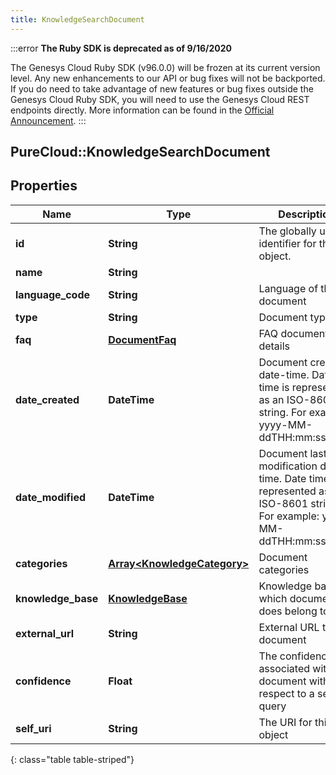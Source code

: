 ```yaml
---
title: KnowledgeSearchDocument
---
```


:::error
**The Ruby SDK is deprecated as of 9/16/2020**

The Genesys Cloud Ruby SDK (v96.0.0) will be frozen at its current version level. Any new enhancements to our API or bug fixes will not be backported. If you do need to take advantage of new features or bug fixes outside the Genesys Cloud Ruby SDK, you will need to use the Genesys Cloud REST endpoints directly. More information can be found in the [Official Announcement](https://developer.mypurecloud.com/forum/t/announcement-genesys-cloud-ruby-sdk-end-of-life/8850).
:::


## PureCloud::KnowledgeSearchDocument

## Properties

|Name | Type | Description | Notes|
|------------ | ------------- | ------------- | -------------|
| **id** | **String** | The globally unique identifier for the object. | [optional] |
| **name** | **String** |  | [optional] |
| **language_code** | **String** | Language of the document | |
| **type** | **String** | Document type | |
| **faq** | [**DocumentFaq**](DocumentFaq.html) | FAQ document details | [optional] |
| **date_created** | **DateTime** | Document creation date-time. Date time is represented as an ISO-8601 string. For example: yyyy-MM-ddTHH:mm:ss.SSSZ | [optional] |
| **date_modified** | **DateTime** | Document last modification date-time. Date time is represented as an ISO-8601 string. For example: yyyy-MM-ddTHH:mm:ss.SSSZ | [optional] |
| **categories** | [**Array&lt;KnowledgeCategory&gt;**](KnowledgeCategory.html) | Document categories | [optional] |
| **knowledge_base** | [**KnowledgeBase**](KnowledgeBase.html) | Knowledge base which document does belong to | [optional] |
| **external_url** | **String** | External URL to the document | [optional] |
| **confidence** | **Float** | The confidence associated with a document with respect to a search query | [optional] |
| **self_uri** | **String** | The URI for this object | [optional] |
{: class="table table-striped"}


